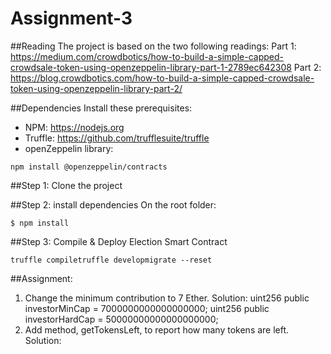 # Assignment-3

##Reading
The project is based on the two following readings:
Part 1: https://medium.com/crowdbotics/how-to-build-a-simple-capped-crowdsale-token-using-openzeppelin-library-part-1-2789ec642308
Part 2: https://blog.crowdbotics.com/how-to-build-a-simple-capped-crowdsale-token-using-openzeppelin-library-part-2/

##Dependencies
Install these prerequisites:
- NPM: https://nodejs.org
- Truffle: https://github.com/trufflesuite/truffle
- openZeppelin library:
```
npm install @openzeppelin/contracts
```

##Step 1: Clone the project

##Step 2: install dependencies
On the root folder:
```
$ npm install
```
##Step 3: Compile & Deploy Election Smart Contract
```
truffle compiletruffle developmigrate --reset
```

##Assignment:
1) Change the minimum contribution to 7 Ether.
Solution:
uint256 public investorMinCap = 7000000000000000000;
uint256 public investorHardCap = 50000000000000000000;
2) Add method, getTokensLeft, to report how many tokens are left. 
Solution:

